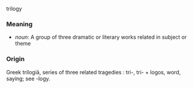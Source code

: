 trilogy
### Meaning
+ _noun_: A group of three dramatic or literary works related in subject or theme

### Origin

Greek trilogiā, series of three related tragedies : tri-, tri- + logos, word, saying; see -logy.

